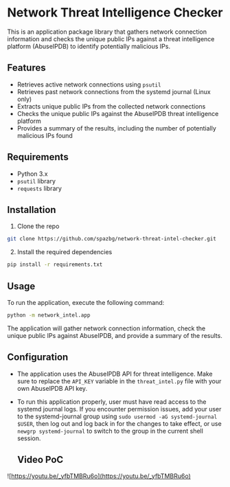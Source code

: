 # Network Threat Intelligence Checker

This is an application package library that gathers network connection information and checks the unique public IPs
against a threat intelligence platform (AbuseIPDB) to identify potentially malicious IPs.

## Features

- Retrieves active network connections using `psutil`
- Retrieves past network connections from the systemd journal (Linux only)
- Extracts unique public IPs from the collected network connections
- Checks the unique public IPs against the AbuseIPDB threat intelligence platform
- Provides a summary of the results, including the number of potentially malicious IPs found

## Requirements

- Python 3.x
- `psutil` library
- `requests` library

## Installation

1. Clone the repo

```bash
git clone https://github.com/spazbg/network-threat-intel-checker.git
```

2. Install the required dependencies

```bash
pip install -r requirements.txt
```

## Usage

To run the application, execute the following command:

```bash
python -m network_intel.app
```

The application will gather network connection information, check the unique public IPs against AbuseIPDB, and provide a
summary of the results.

## Configuration

- The application uses the AbuseIPDB API for threat intelligence. Make sure to replace the `API_KEY` variable in
  the `threat_intel.py` file with your own AbuseIPDB API key.
- To run this application properly, user must have read access to the systemd journal logs. If you encounter
  permission issues, add your user to the systemd-journal group using `sudo usermod -aG systemd-journal $USER`, then log
  out and log back in for the changes to take effect, or use `newgrp systemd-journal` to switch to the group in the
  current shell session.

  ## Video PoC

 ![https://youtu.be/_yfbTMBRu6o](https://youtu.be/_yfbTMBRu6o)
